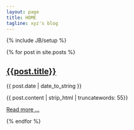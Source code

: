 ```yaml
---
layout: page
title: HOME
tagline: xyz's blog
---
```

{% include JB/setup %}

{% for post in site.posts %}
  <div class="post">
  <p><h2><a href="{{ BASE_PATH }}{{post.url}}">{{post.title}}</a></h2>{{ post.date | date_to_string }}</p>
  <p>{{ post.content | strip_html | truncatewords: 55}}</p>
  <p><a href="{{ BASE_PATH }}{{post.url}}">Read more ...</a></p>
  </div>
{% endfor %}
